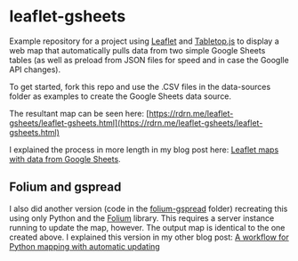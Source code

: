 # leaflet-gsheets

Example repository for a project using [Leaflet](https://leafletjs.com/) and [Tabletop.js](https://github.com/jsoma/tabletop) to display a web map that automatically pulls data from two simple Google Sheets tables (as well as preload from JSON files for speed and in case the Googlle API changes).

To get started, fork this repo and use the .CSV files in the data-sources folder as examples to create the Google Sheets data source.

The resultant map can be seen here: [https://rdrn.me/leaflet-gsheets/leaflet-gsheets.html](https://rdrn.me/leaflet-gsheets/leaflet-gsheets.html)

I explained the process in more length in my blog post here: [Leaflet maps with data from Google Sheets](https://rdrn.me/leaflet-maps-google-sheets/).

## Folium and gspread

I also did another version (code in the [folium-gspread](https://github.com/carderne/leaflet-gsheets/tree/master/folium-gspread) folder) recreating this using only Python and the [Folium](https://github.com/python-visualization/folium) library. This requires a server instance running to update the map, however. The output map is identical to the one created above. I explained this version in my other blog post: [A workflow for Python mapping with automatic updating](https://rdrn.me/python-mapping-automatic-updating/) 